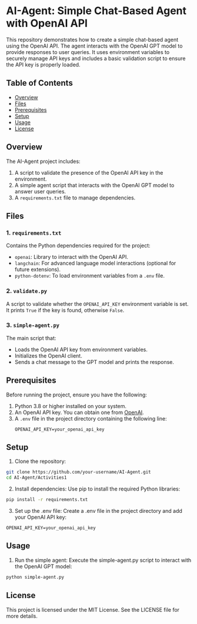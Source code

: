 # AI-Agent: Simple Chat-Based Agent with OpenAI API

This repository demonstrates how to create a simple chat-based agent using the OpenAI API. The agent interacts with the OpenAI GPT model to provide responses to user queries. It uses environment variables to securely manage API keys and includes a basic validation script to ensure the API key is properly loaded.

## Table of Contents

- [Overview](#overview)
- [Files](#files)
- [Prerequisites](#prerequisites)
- [Setup](#setup)
- [Usage](#usage)
- [License](#license)

## Overview

The AI-Agent project includes:
1. A script to validate the presence of the OpenAI API key in the environment.
2. A simple agent script that interacts with the OpenAI GPT model to answer user queries.
3. A `requirements.txt` file to manage dependencies.

## Files

### 1. `requirements.txt`
Contains the Python dependencies required for the project:
- `openai`: Library to interact with the OpenAI API.
- `langchain`: For advanced language model interactions (optional for future extensions).
- `python-dotenv`: To load environment variables from a `.env` file.

### 2. `validate.py`
A script to validate whether the `OPENAI_API_KEY` environment variable is set. It prints `True` if the key is found, otherwise `False`.

### 3. `simple-agent.py`
The main script that:
- Loads the OpenAI API key from environment variables.
- Initializes the OpenAI client.
- Sends a chat message to the GPT model and prints the response.

## Prerequisites

Before running the project, ensure you have the following:
1. Python 3.8 or higher installed on your system.
2. An OpenAI API key. You can obtain one from [OpenAI](https://platform.openai.com/signup/).
3. A `.env` file in the project directory containing the following line:
   ```env
   OPENAI_API_KEY=your_openai_api_key
   ```
## Setup
   1. Clone the repository:
```bash
git clone https://github.com/your-username/AI-Agent.git
cd AI-Agent/Activities1
```
2.  Install dependencies: Use pip to install the required Python libraries:
```bash
pip install -r requirements.txt
```
3.  Set up the .env file: Create a .env file in the project directory and add your OpenAI API key:
   ```env
   OPENAI_API_KEY=your_openai_api_key
   ```
## Usage
1.  Run the simple agent: Execute the simple-agent.py script to interact with the OpenAI GPT model:
```bash
python simple-agent.py
```
## License
This project is licensed under the MIT License. See the LICENSE file for more details.